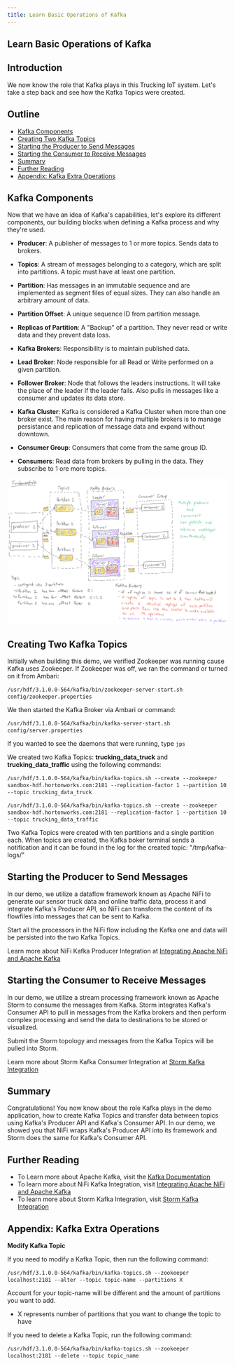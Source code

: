 ```yaml
---
title: Learn Basic Operations of Kafka
---
```


## Learn Basic Operations of Kafka

## Introduction

We now know the role that Kafka plays in this Trucking IoT system. Let's take a step back and see how the Kafka Topics were created.

## Outline

- [Kafka Components](#kafka-components)
- [Creating Two Kafka Topics](#creating-two-kafka-topics)
- [Starting the Producer to Send Messages](#starting-the-producer-to-send-messages)
- [Starting the Consumer to Receive Messages](#starting-the-consumer-to-receive-messages)
- [Summary](#summary)
- [Further Reading](#further-reading)
- [Appendix: Kafka Extra Operations](#appendix-kafka-extra-operations)

## Kafka Components

Now that we have an idea of Kafka's capabilities, let's explore its different components, our building blocks when defining a Kafka process and why they're used.

- **Producer**: A publisher of messages to 1 or more topics. Sends data to brokers.

- **Topics**: A stream of messages belonging to a category, which are split into partitions. A topic must have at least one partition.

- **Partition**: Has messages in an immutable sequence and are implemented as segment files of equal sizes. They can also handle an arbitrary amount of data.

- **Partition Offset**: A unique sequence ID from partition message.

- **Replicas of Partition**: A "Backup" of a partition. They never read or write data and they prevent data loss.

- **Kafka Brokers**: Responsibility is to maintain published data.

- **Lead Broker**: Node responsible for all Read or Write performed on a given partition.

- **Follower Broker**: Node that follows the leaders instructions. It will take the place of the leader if the leader fails. Also pulls in messages like a consumer and updates its data store.

- **Kafka Cluster**: Kafka is considered a Kafka Cluster when more than one broker exist. The main reason for having multiple brokers is to manage persistance and replication of message data and expand without downtown.

- **Consumer Group**: Consumers that come from the same group ID.

- **Consumers**: Read data from brokers by pulling in the data. They subscribe to 1 ore more topics.

![Kafka Arch Low Level](assets/kafka-arch-low-level.png)

## Creating Two Kafka Topics

Initially when building this demo, we verified Zookeeper was running cause Kafka uses Zookeeper. If Zookeeper was off, we ran the command or turned on it from Ambari:

~~~
/usr/hdf/3.1.0.0-564/kafka/bin/zookeeper-server-start.sh config/zookeeper.properties
~~~

We then started the Kafka Broker via Ambari or command:

~~~
/usr/hdf/3.1.0.0-564/kafka/bin/kafka-server-start.sh config/server.properties
~~~

If you wanted to see the daemons that were running, type `jps`

We created two Kafka Topics: **trucking_data_truck** and **trucking_data_traffic** using the following commands:

~~~
/usr/hdf/3.1.0.0-564/kafka/bin/kafka-topics.sh --create --zookeeper sandbox-hdf.hortonworks.com:2181 --replication-factor 1 --partition 10 --topic trucking_data_truck
~~~

~~~
/usr/hdf/3.1.0.0-564/kafka/bin/kafka-topics.sh --create --zookeeper sandbox-hdf.hortonworks.com:2181 --replication-factor 1 --partition 10 --topic trucking_data_traffic
~~~

Two Kafka Topics were created with ten partitions and a single partition each. When topics are created, the Kafka boker terminal sends a notification and it can be found in the log for the created topic: "/tmp/kafka-logs/"

## Starting the Producer to Send Messages

In our demo, we utilize a dataflow framework known as Apache NiFi to generate our sensor truck data and online traffic data, process it and integrate Kafka's Producer API, so NiFi can transform the content of its flowfiles into messages that can be sent to Kafka.

Start all the processors in the NiFi flow including the Kafka one and data will be persisted into the two Kafka Topics.

Learn more about NiFi Kafka Producer Integration at [Integrating Apache NiFi and Apache Kafka](https://bryanbende.com/development/2016/09/15/apache-nifi-and-apache-kafka)

## Starting the Consumer to Receive Messages

In our demo, we utilize a stream processing framework known as Apache Storm to consume the messages from Kafka. Storm integrates Kafka's Consumer API to pull in messages from the Kafka brokers and then perform complex processing and send the data to destinations to be stored or visualized.

Submit the Storm topology and messages from the Kafka Topics will be pulled into Storm.

Learn more about Storm Kafka Consumer Integration at [Storm Kafka Integration](http://storm.apache.org/releases/2.0.0-SNAPSHOT/storm-kafka.html)

## Summary

Congratulations! You now know about the role Kafka plays in the demo application, how to create Kafka Topics and transfer data between topics using Kafka's Producer API and Kafka's Consumer API. In our demo, we showed you that NiFi wraps Kafka's Producer API into its framework and Storm does the same for Kafka's Consumer API.

## Further Reading

- To Learn more about Apache Kafka, visit the [Kafka Documentation](https://kafka.apache.org/documentation/)
- To learn more about NiFi Kafka Integration, visit [Integrating Apache NiFi and Apache Kafka](https://bryanbende.com/development/2016/09/15/apache-nifi-and-apache-kafka)
- To learn more about Storm Kafka Integration, visit [Storm Kafka Integration](http://storm.apache.org/releases/2.0.0-SNAPSHOT/storm-kafka.html)

## Appendix: Kafka Extra Operations

**Modify Kafka Topic**

If you need to modify a Kafka Topic, then run the following command:

~~~
/usr/hdf/3.1.0.0-564/kafka/bin/kafka-topics.sh --zookeeper localhost:2181 --alter --topic topic-name --partitions X
~~~

Account for your topic-name will be different and the amount of partitions you want to add.

- X represents number of partitions that you want to change the topic to have

If you need to delete a Kafka Topic, run the following command:

~~~
/usr/hdf/3.1.0.0-564/kafka/bin/kafka-topics.sh --zookeeper localhost:2181 --delete --topic topic_name
~~~
